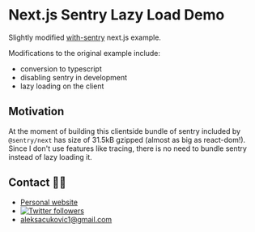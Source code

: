 # Next.js Sentry Lazy Load Demo

Slightly modified [with-sentry](https://github.com/vercel/next.js/tree/fcdba560ebc8198055c16e78f4c62f99a7b8136c/examples/with-sentry)
next.js example.

Modifications to the original example include:
- conversion to typescript
- disabling sentry in development
- lazy loading on the client

## Motivation

At the moment of building this clientside bundle of sentry included by `@sentry/next`
has size of 31.5kB gzipped (almost as big as react-dom!). Since I don't use features
like tracing, there is no need to bundle sentry instead of lazy loading it.

## Contact 🙋‍♂️

-   [Personal website](https://aleksac.me)
-   <a target="_blank" href="http://twitter.com/aleksa_c_"><img alt='Twitter followers' src="https://img.shields.io/twitter/follow/aleksa_c_.svg?style=social"></a>
-   aleksacukovic1@gmail.com
